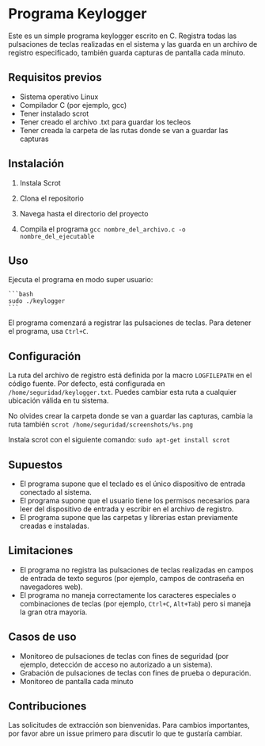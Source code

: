 # Programa Keylogger

Este es un simple programa keylogger escrito en C. Registra todas las pulsaciones de teclas realizadas en el sistema y las guarda en un archivo de registro especificado, también guarda capturas de pantalla cada minuto.

## Requisitos previos

- Sistema operativo Linux
- Compilador C (por ejemplo, gcc)
- Tener instalado scrot
- Tener creado el archivo .txt para guardar los tecleos
- Tener creada la carpeta de las rutas donde se van a guardar las capturas

## Instalación

1. Instala Scrot

2. Clona el repositorio

3. Navega hasta el directorio del proyecto

4.  Compila el programa `gcc nombre_del_archivo.c -o nombre_del_ejecutable`


## Uso

Ejecuta el programa en modo super usuario:

    ```bash
    sudo ./keylogger
    ```
El programa comenzará a registrar las pulsaciones de teclas. Para detener el programa, usa `Ctrl+C`.

## Configuración

La ruta del archivo de registro está definida por la macro `LOGFILEPATH` en el código fuente. Por defecto, está configurada en `/home/seguridad/keylogger.txt`. Puedes cambiar esta ruta a cualquier ubicación válida en tu sistema.

No olvides crear la carpeta donde se van a guardar las capturas, cambia la ruta también `scrot /home/seguridad/screenshots/%s.png`

Instala scrot con el siguiente comando: `sudo apt-get install scrot`


## Supuestos

- El programa supone que el teclado es el único dispositivo de entrada conectado al sistema.
- El programa supone que el usuario tiene los permisos necesarios para leer del dispositivo de entrada y escribir en el archivo de registro.
- El programa supone que las carpetas y librerias estan previamente creadas e instaladas.

## Limitaciones

- El programa no registra las pulsaciones de teclas realizadas en campos de entrada de texto seguros (por ejemplo, campos de contraseña en navegadores web).
- El programa no maneja correctamente los caracteres especiales o combinaciones de teclas (por ejemplo, `Ctrl+C`, `Alt+Tab`) pero si maneja la gran otra mayoría.

## Casos de uso

- Monitoreo de pulsaciones de teclas con fines de seguridad (por ejemplo, detección de acceso no autorizado a un sistema).
- Grabación de pulsaciones de teclas con fines de prueba o depuración.
- Monitoreo de pantalla cada minuto

## Contribuciones

Las solicitudes de extracción son bienvenidas. Para cambios importantes, por favor abre un issue primero para discutir lo que te gustaría cambiar.


